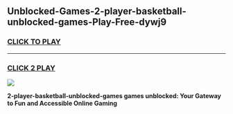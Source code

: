 
## Unblocked-Games-2-player-basketball-unblocked-games-Play-Free-dywj9
<h3>
<a href="https://premium76.site?title=2-player-basketball-unblocked-games&ref=21A">CLICK TO PLAY</a></h3>
<hr>

<h3>
<a href="https://premium76.site?title=2-player-basketball-unblocked-games&ref=21A">CLICK 2 PLAY</a>
  
</h3>

<a href="https://premium76.site?title=2-player-basketball-unblocked-games&ref=21A"><img src="https://clearcache.store/games.png"></a>


**2-player-basketball-unblocked-games games unblocked: Your Gateway to Fun and Accessible Online Gaming**
